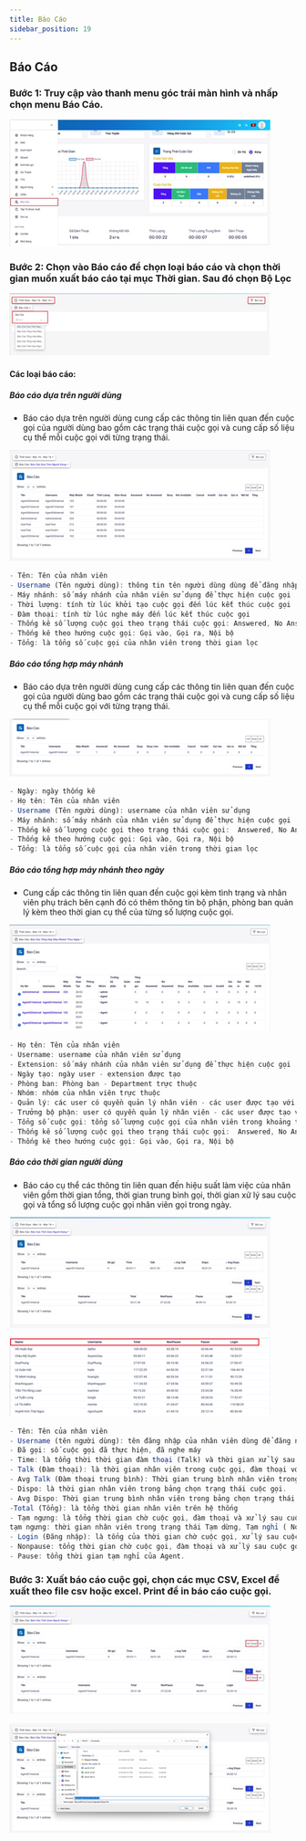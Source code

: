 ```yaml
---
title: Báo Cáo
sidebar_position: 19
---
```


## Báo Cáo

### Bước 1: Truy cập vào thanh menu góc trái màn hình và nhấp chọn menu Báo Cáo.
![PITEL](./img/report1.png)

### Bước 2: Chọn vào Báo cáo để chọn loại báo cáo và chọn thời gian muốn xuất báo cáo tại mục Thời gian. Sau đó chọn Bộ Lọc
![PITEL](./img/report2.png)

#### Các loại báo cáo:

##### Báo cáo dựa trên người dùng
- Báo cáo dựa trên người dùng cung cấp các thông tin liên quan đến cuộc gọi của người dùng bao gồm các trạng thái cuộc gọi và cung cấp số liệu cụ thể mỗi cuộc gọi với từng trạng thái.

![PITEL](./img/report3.png)
```jsx tilte="Giải thích thông số"
- Tên: Tên của nhân viên
- Username (Tên người dùng): thông tin tên người dùng dùng để đăng nhập hệ thống.
- Máy nhánh: số máy nhánh của nhân viên sử dụng để thực hiện cuộc gọi
- Thời lượng: tính từ lúc khởi tạo cuộc gọi đến lúc kết thúc cuộc gọi
- Đàm thoại: tính từ lúc nghe máy đến lúc kết thúc cuộc gọi
- Thống kê số lượng cuộc gọi theo trạng thái cuộc gọi: Answered, No Answered, Busy, Not Available, Cancel, Invalid
- Thống kê theo hướng cuộc gọi: Gọi vào, Gọi ra, Nội bộ
- Tổng: là tổng số cuộc gọi của nhân viên trong thời gian lọc
```

##### Báo cáo tổng hợp máy nhánh
- Báo cáo dựa trên người dùng cung cấp các thông tin liên quan đến cuộc gọi của người dùng bao gồm các trạng thái cuộc gọi và cung cấp số liệu cụ thể mỗi cuộc gọi với từng trạng thái.

![PITEL](./img/report4.png)
```jsx tilte="Giải thích thông số"
- Ngày: ngày thống kê
- Họ tên: Tên của nhân viên
- Username (Tên người dùng): username của nhân viên sử dụng
- Máy nhánh: số máy nhánh của nhân viên sử dụng để thực hiện cuộc gọi
- Thống kê số lượng cuộc gọi theo trạng thái cuộc gọi:  Answered, No Answered, Busy, Not Available, Cancel, Invalid
- Thống kê theo hướng cuộc gọi: Gọi vào, Gọi ra, Nội bộ
- Tổng: là tổng số cuộc gọi của nhân viên trong thời gian lọc
```

##### Báo cáo tổng hợp máy nhánh theo ngày
- Cung cấp các thông tin liên quan đến cuộc gọi kèm tình trạng và nhân viên phụ trách bên cạnh đó có thêm thông tin bộ phận, phòng ban quản lý kèm theo thời gian cụ thể của từng số lượng cuộc gọi.

![PITEL](./img/report5.png)
```jsx tilte="Giải thích thông số"
- Họ tên: Tên của nhân viên
- Username: username của nhân viên sử dụng
- Extension: số máy nhánh của nhân viên sử dụng để thực hiện cuộc gọi
- Ngày tạo: ngày user - extension được tạo
- Phòng ban: Phòng ban - Department trực thuộc
- Nhóm: nhóm của nhân viên trực thuộc
- Quản lý: các user có quyền quản lý nhân viên - các user được tạo với cấp độ / level Manager
- Trưởng bộ phận: user có quyền quản lý nhân viên - các user được tạo với cấp độ / level Leader
- Tổng số cuộc gọi: tổng số lượng cuộc gọi của nhân viên trong khoảng thời gian lọc
- Thống kê số lượng cuộc gọi theo trạng thái cuộc gọi:  Answered, No Answered, Busy, Not Available, Cancel, Invalid
- Thống kê theo hướng cuộc gọi: Gọi vào, Gọi ra, Nội bộ
```

##### Báo cáo thời gian người dùng
- Báo cáo cụ thể các thông tin liên quan đến hiệu suất làm việc của nhân viên gồm thời gian tổng, thời gian trung bình gọi, thời gian xử lý sau cuộc gọi và tổng số lượng cuộc gọi nhân viên gọi trong ngày.

![PITEL](./img/report6.png)

![PITEL](./img/report7.png)

```jsx tilte="Giải thích thông số"
- Tên: Tên của nhân viên
- Username (tên người dùng): tên đăng nhập của nhân viên dùng để đăng nhập hệ thống
- Đã gọi: số cuộc gọi đã thực hiện, đã nghe máy
- Time: là tổng thời thời gian đàm thoại (Talk) và thời gian xử lý sau cuộc gọi (Dispo).
- Talk (Đàm thoại): là thời gian nhân viên trong cuộc gọi, đàm thoại với khách hàng.
- Avg Talk (Đàm thoại trung bình): Thời gian trung bình nhân viên trong cuộc gọi, đàm thoại với khách hàng.
- Dispo: là thời gian nhân viên trong bảng chọn trạng thái cuộc gọi.
- Avg Dispo: Thời gian trung bình nhân viên trong bảng chọn trạng thái cuộc gọi
-Total (Tổng): là tổng thời gian nhân viên trên hệ thống
- Tạm ngưng: là tổng thời gian chờ cuộc gọi, đàm thoại và xử lý sau cuộc gọi
tạm ngưng: thời gian nhân viên trong trạng thái Tạm dừng, Tạm nghỉ ( Not-sẵn sàng, tạm ngưng)
- Login (Đăng nhập): là tổng của thời gian chờ cuộc gọi, xử lý sau cuộc gọi và tạm nghỉ (không tính thời gian đàm thoại)
- Nonpause: tổng thời gian chờ cuộc gọi, đàm thoại và xử lý sau cuộc gọi. 
- Pause: tổng thời gian tạm nghỉ của Agent.
```

### Bước 3: Xuất báo cáo cuộc gọi, chọn các mục CSV, Excel để xuất theo file csv hoặc excel. Print để in báo cáo cuộc gọi.
![PITEL](./img/report8.png)

![PITEL](./img/report9.png)